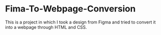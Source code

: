 # Fima-To-Webpage-Conversion
This is a project in which I took a design from Figma and tried to convert it into a webpage through HTML and CSS.
